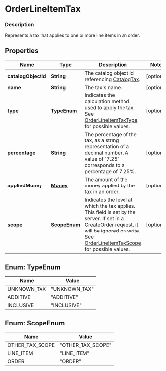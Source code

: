 
# OrderLineItemTax

### Description

Represents a tax that applies to one or more line items in an order.

## Properties
Name | Type | Description | Notes
------------ | ------------- | ------------- | -------------
**catalogObjectId** | **String** | The catalog object id referencing [CatalogTax](#type-catalogtax). |  [optional]
**name** | **String** | The tax&#39;s name. |  [optional]
**type** | [**TypeEnum**](#TypeEnum) | Indicates the calculation method used to apply the tax.  See [OrderLineItemTaxType](#type-orderlineitemtaxtype) for possible values. |  [optional]
**percentage** | **String** | The percentage of the tax, as a string representation of a decimal number.  A value of &#x60;7.25&#x60; corresponds to a percentage of 7.25%. |  [optional]
**appliedMoney** | [**Money**](Money.md) | The amount of the money applied by the tax in an order. |  [optional]
**scope** | [**ScopeEnum**](#ScopeEnum) | Indicates the level at which the tax applies. This field is set by the server. If set in a CreateOrder request, it will be ignored on write. See [OrderLineItemTaxScope](#type-orderlineitemtaxscope) for possible values. |  [optional]


<a name="TypeEnum"></a>
## Enum: TypeEnum
Name | Value
---- | -----
UNKNOWN_TAX | &quot;UNKNOWN_TAX&quot;
ADDITIVE | &quot;ADDITIVE&quot;
INCLUSIVE | &quot;INCLUSIVE&quot;


<a name="ScopeEnum"></a>
## Enum: ScopeEnum
Name | Value
---- | -----
OTHER_TAX_SCOPE | &quot;OTHER_TAX_SCOPE&quot;
LINE_ITEM | &quot;LINE_ITEM&quot;
ORDER | &quot;ORDER&quot;



